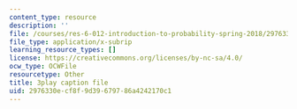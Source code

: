 ```yaml
---
content_type: resource
description: ''
file: /courses/res-6-012-introduction-to-probability-spring-2018/2976330ecf8f9d39679786a4242170c1_Kycmb2IwV-Y.srt
file_type: application/x-subrip
learning_resource_types: []
license: https://creativecommons.org/licenses/by-nc-sa/4.0/
ocw_type: OCWFile
resourcetype: Other
title: 3play caption file
uid: 2976330e-cf8f-9d39-6797-86a4242170c1
---
```

